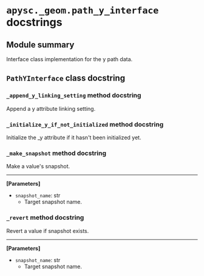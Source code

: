 # `apysc._geom.path_y_interface` docstrings

## Module summary

Interface class implementation for the y path data.

## `PathYInterface` class docstring

### `_append_y_linking_setting` method docstring

Append a y attribute linking setting.

### `_initialize_y_if_not_initialized` method docstring

Initialize the _y attribute if it hasn't been initialized yet.

### `_make_snapshot` method docstring

Make a value's snapshot.<hr>

**[Parameters]**

- `snapshot_name`: str
  - Target snapshot name.

### `_revert` method docstring

Revert a value if snapshot exists.<hr>

**[Parameters]**

- `snapshot_name`: str
  - Target snapshot name.